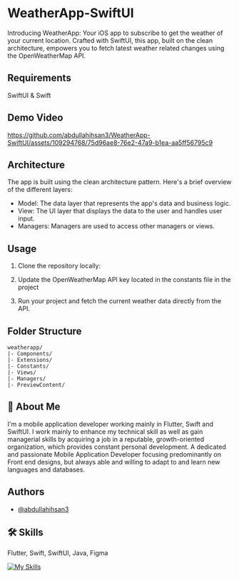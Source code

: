 # WeatherApp-SwiftUI

Introducing WeatherApp: Your iOS app to subscribe to get the weather of your current location. Crafted with SwiftUI, this app, built on the clean architecture, empowers you to fetch latest weather related changes using the OpenWeatherMap API.

## Requirements
SwiftUI & Swift

## Demo Video
https://github.com/abdullahihsan3/WeatherApp-SwiftUI/assets/109294768/75d96ae8-76e2-47a9-b1ea-aa5ff56795c9

## Architecture

The app is built using the clean architecture pattern. Here's a brief overview of the different layers:

- Model: The data layer that represents the app's data and business logic.
- View: The UI layer that displays the data to the user and handles user input.
- Managers: Managers are used to access other managers or views. 


## Usage

1. Clone the repository locally:

2. Update the OpenWeatherMap API key located in the constants file in the project

3. Run your project and fetch the current weather data directly from the API.


## Folder Structure

```
weatherapp/
|- Components/
|- Extensions/
|- Constants/
|- Views/
|- Managers/
|- PreviewContent/
```

## 🚀 About Me
I'm a mobile application developer working mainly in Flutter, Swift and SwiftUI. I work mainly to enhance my technical skill as well as gain managerial skills by acquiring a job in a reputable, growth-oriented organization, which provides constant personal development. A dedicated and passionate Mobile Application Developer focusing predominantly on Front end designs, but always able and willing to adapt to and learn new languages and databases.

## Authors

- [@abdullahihsan3](https://www.github.com/abdullahihsan3)

## 🛠 Skills
Flutter, Swift, SwiftUI, Java, Figma

[![My Skills](https://skills.thijs.gg/icons?i=flutter,dart,swift,java,mongodb)](https://skills.thijs.gg)
